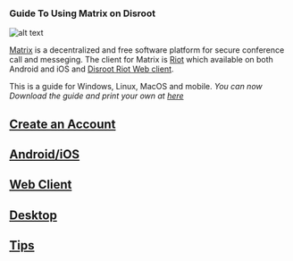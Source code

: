 ### Guide To Using Matrix on Disroot

![alt text](https://matrix.org/blog/wp-content/uploads/2015/01/logo1.png "Matrix")

[Matrix](https://matrix.org/) is a decentralized and free software platform for secure conference call and messeging. The client for Matrix is [Riot](https://riot.im/) which available on both Android and iOS and [Disroot Riot Web client](https://chat.disroot.org/).

This is a guide for Windows, Linux, MacOS and mobile. *You can now Download the guide and print your own at [here](matrixguide.pdf)*

## [Create an Account](user.md)
## [Android/iOS](mobile.md)
## [Web Client](web.md)
## [Desktop](desktop.md)
## [Tips](tips.md)

